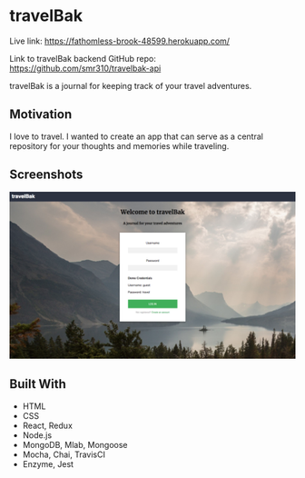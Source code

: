 # travelBak

Live link: https://fathomless-brook-48599.herokuapp.com/

Link to travelBak backend GitHub repo: https://github.com/smr310/travelbak-api

travelBak is a journal for keeping track of your travel adventures. 
 
## Motivation

I love to travel. I wanted to create an app that can serve as a central repository for your thoughts and memories while traveling. 
   
## Screenshots

![screenshot](screenshot.png)

## Built With

* HTML
* CSS
* React, Redux
* Node.js 
* MongoDB, Mlab, Mongoose
* Mocha, Chai, TravisCI 
* Enzyme, Jest
